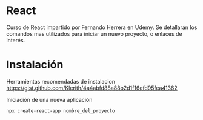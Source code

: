 # React
Curso de React impartido por Fernando Herrera en Udemy.
Se detallarán los comandos mas utilizados para iniciar un nuevo proyecto, o enlaces de interés.

# Instalación

Herramientas recomendadas de instalacion
https://gist.github.com/Klerith/4a4abfd88a88b2d1f16efd95fea41362


Iniciación de una nueva aplicación

```bash
npx create-react-app nombre_del_proyecto
